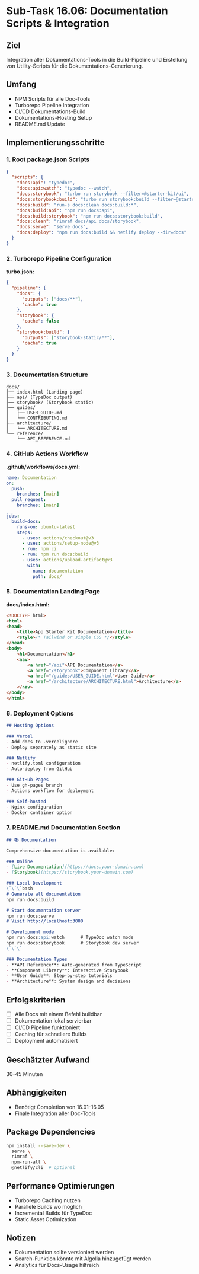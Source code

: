 # Sub-Task 16.06: Documentation Scripts & Integration

## Ziel
Integration aller Dokumentations-Tools in die Build-Pipeline und Erstellung von Utility-Scripts für die Dokumentations-Generierung.

## Umfang
- NPM Scripts für alle Doc-Tools
- Turborepo Pipeline Integration
- CI/CD Dokumentations-Build
- Dokumentations-Hosting Setup
- README.md Update

## Implementierungsschritte

### 1. Root package.json Scripts
```json
{
  "scripts": {
    "docs:api": "typedoc",
    "docs:api:watch": "typedoc --watch",
    "docs:storybook": "turbo run storybook --filter=@starter-kit/ui",
    "docs:storybook:build": "turbo run storybook:build --filter=@starter-kit/ui",
    "docs:build": "run-s docs:clean docs:build:*",
    "docs:build:api": "npm run docs:api",
    "docs:build:storybook": "npm run docs:storybook:build",
    "docs:clean": "rimraf docs/api docs/storybook",
    "docs:serve": "serve docs",
    "docs:deploy": "npm run docs:build && netlify deploy --dir=docs"
  }
}
```

### 2. Turborepo Pipeline Configuration
**turbo.json:**
```json
{
  "pipeline": {
    "docs": {
      "outputs": ["docs/**"],
      "cache": true
    },
    "storybook": {
      "cache": false
    },
    "storybook:build": {
      "outputs": ["storybook-static/**"],
      "cache": true
    }
  }
}
```

### 3. Documentation Structure
```
docs/
├── index.html (Landing page)
├── api/ (TypeDoc output)
├── storybook/ (Storybook static)
├── guides/
│   ├── USER_GUIDE.md
│   └── CONTRIBUTING.md
├── architecture/
│   └── ARCHITECTURE.md
└── reference/
    └── API_REFERENCE.md
```

### 4. GitHub Actions Workflow
**.github/workflows/docs.yml:**
```yaml
name: Documentation
on:
  push:
    branches: [main]
  pull_request:
    branches: [main]

jobs:
  build-docs:
    runs-on: ubuntu-latest
    steps:
      - uses: actions/checkout@v3
      - uses: actions/setup-node@v3
      - run: npm ci
      - run: npm run docs:build
      - uses: actions/upload-artifact@v3
        with:
          name: documentation
          path: docs/
```

### 5. Documentation Landing Page
**docs/index.html:**
```html
<!DOCTYPE html>
<html>
<head>
    <title>App Starter Kit Documentation</title>
    <style>/* Tailwind or simple CSS */</style>
</head>
<body>
    <h1>Documentation</h1>
    <nav>
        <a href="/api">API Documentation</a>
        <a href="/storybook">Component Library</a>
        <a href="/guides/USER_GUIDE.html">User Guide</a>
        <a href="/architecture/ARCHITECTURE.html">Architecture</a>
    </nav>
</body>
</html>
```

### 6. Deployment Options
```markdown
## Hosting Options

### Vercel
- Add docs to .vercelignore
- Deploy separately as static site

### Netlify
- netlify.toml configuration
- Auto-deploy from GitHub

### GitHub Pages
- Use gh-pages branch
- Actions workflow for deployment

### Self-hosted
- Nginx configuration
- Docker container option
```

### 7. README.md Documentation Section
```markdown
## 📚 Documentation

Comprehensive documentation is available:

### Online
- [Live Documentation](https://docs.your-domain.com)
- [Storybook](https://storybook.your-domain.com)

### Local Development
\`\`\`bash
# Generate all documentation
npm run docs:build

# Start documentation server
npm run docs:serve
# Visit http://localhost:3000

# Development mode
npm run docs:api:watch      # TypeDoc watch mode
npm run docs:storybook      # Storybook dev server
\`\`\`

### Documentation Types
- **API Reference**: Auto-generated from TypeScript
- **Component Library**: Interactive Storybook
- **User Guide**: Step-by-step tutorials
- **Architecture**: System design and decisions
```

## Erfolgskriterien
- [ ] Alle Docs mit einem Befehl buildbar
- [ ] Dokumentation lokal servierbar
- [ ] CI/CD Pipeline funktioniert
- [ ] Caching für schnellere Builds
- [ ] Deployment automatisiert

## Geschätzter Aufwand
30-45 Minuten

## Abhängigkeiten
- Benötigt Completion von 16.01-16.05
- Finale Integration aller Doc-Tools

## Package Dependencies
```bash
npm install --save-dev \
  serve \
  rimraf \
  npm-run-all \
  @netlify/cli  # optional
```

## Performance Optimierungen
- Turborepo Caching nutzen
- Parallele Builds wo möglich
- Incremental Builds für TypeDoc
- Static Asset Optimization

## Notizen
- Dokumentation sollte versioniert werden
- Search-Funktion könnte mit Algolia hinzugefügt werden
- Analytics für Docs-Usage hilfreich